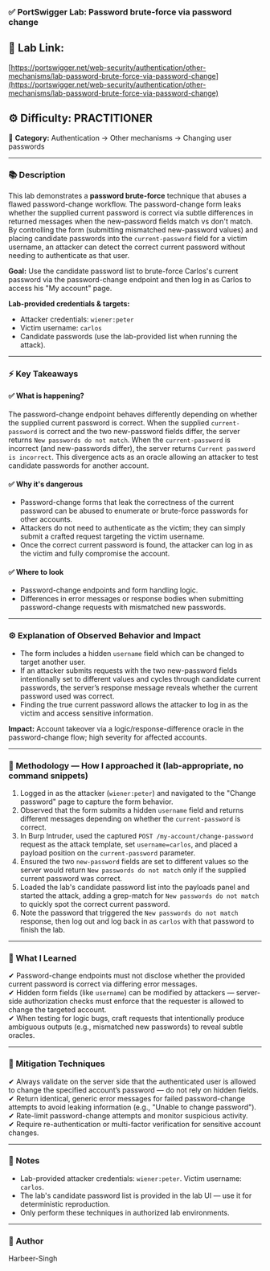 ### ✅ **PortSwigger Lab: Password brute-force via password change**

## 🔗 **Lab Link:**

[https://portswigger.net/web-security/authentication/other-mechanisms/lab-password-brute-force-via-password-change](https://portswigger.net/web-security/authentication/other-mechanisms/lab-password-brute-force-via-password-change)

## ⚙️ **Difficulty:** PRACTITIONER

📂 **Category:** Authentication → Other mechanisms → Changing user passwords

---

### 📚 **Description**

This lab demonstrates a **password brute-force** technique that abuses a flawed password-change workflow. The password-change form leaks whether the supplied current password is correct via subtle differences in returned messages when the new-password fields match vs don't match. By controlling the form (submitting mismatched new-password values) and placing candidate passwords into the `current-password` field for a victim username, an attacker can detect the correct current password without needing to authenticate as that user.

**Goal:** Use the candidate password list to brute-force Carlos's current password via the password-change endpoint and then log in as Carlos to access his "My account" page.

**Lab-provided credentials & targets:**

* Attacker credentials: `wiener:peter`
* Victim username: `carlos`
* Candidate passwords (use the lab-provided list when running the attack).

---

### ⚡ **Key Takeaways**

#### ✅ What is happening?

The password-change endpoint behaves differently depending on whether the supplied current password is correct. When the supplied `current-password` is correct and the two new-password fields differ, the server returns `New passwords do not match`. When the `current-password` is incorrect (and new-passwords differ), the server returns `Current password is incorrect`. This divergence acts as an oracle allowing an attacker to test candidate passwords for another account.

#### ✅ Why it's dangerous

* Password-change forms that leak the correctness of the current password can be abused to enumerate or brute-force passwords for other accounts.
* Attackers do not need to authenticate as the victim; they can simply submit a crafted request targeting the victim username.
* Once the correct current password is found, the attacker can log in as the victim and fully compromise the account.

#### ✅ Where to look

* Password-change endpoints and form handling logic.
* Differences in error messages or response bodies when submitting password-change requests with mismatched new passwords.

---

### ⚙️ **Explanation of Observed Behavior and Impact**

* The form includes a hidden `username` field which can be changed to target another user.
* If an attacker submits requests with the two new-password fields intentionally set to different values and cycles through candidate current passwords, the server’s response message reveals whether the current password used was correct.
* Finding the true current password allows the attacker to log in as the victim and access sensitive information.

**Impact:** Account takeover via a logic/response-difference oracle in the password-change flow; high severity for affected accounts.

---

### 🧪 Methodology — How I approached it (lab-appropriate, no command snippets)

1. Logged in as the attacker (`wiener:peter`) and navigated to the "Change password" page to capture the form behavior.
2. Observed that the form submits a hidden `username` field and returns different messages depending on whether the `current-password` is correct.
3. In Burp Intruder, used the captured `POST /my-account/change-password` request as the attack template, set `username=carlos`, and placed a payload position on the `current-password` parameter.
4. Ensured the two `new-password` fields are set to different values so the server would return `New passwords do not match` only if the supplied current password was correct.
5. Loaded the lab's candidate password list into the payloads panel and started the attack, adding a grep-match for `New passwords do not match` to quickly spot the correct current password.
6. Note the password that triggered the `New passwords do not match` response, then log out and log back in as `carlos` with that password to finish the lab.

---

### 📝 What I Learned

✔ Password-change endpoints must not disclose whether the provided current password is correct via differing error messages.                     
✔ Hidden form fields (like `username`) can be modified by attackers — server-side authorization checks must enforce that the requester is allowed to change the targeted account.                   
✔ When testing for logic bugs, craft requests that intentionally produce ambiguous outputs (e.g., mismatched new passwords) to reveal subtle oracles.                     

---

### 🔐 Mitigation Techniques

✔ Always validate on the server side that the authenticated user is allowed to change the specified account’s password — do not rely on hidden fields.                                
✔ Return identical, generic error messages for failed password-change attempts to avoid leaking information (e.g., "Unable to change password").                   
✔ Rate-limit password-change attempts and monitor suspicious activity.                            
✔ Require re-authentication or multi-factor verification for sensitive account changes.                 

---

### 🧾 Notes

* Lab-provided attacker credentials: `wiener:peter`. Victim username: `carlos`.
* The lab's candidate password list is provided in the lab UI — use it for deterministic reproduction.
* Only perform these techniques in authorized lab environments.

---

### 👤 Author

Harbeer-Singh

